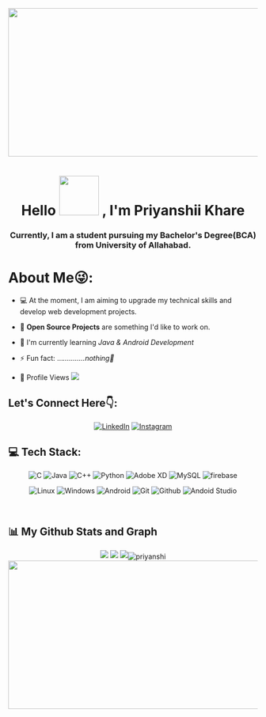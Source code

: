 <div align="center">
<img src="https://cdn.dribbble.com/users/1019864/screenshots/3079099/codeloop.gif" height="300px" width ="600px"/><br>
</div>



 <h1 align="center"> Hello
 <img src="https://media.tenor.com/1FRxK0qv1LUAAAAC/hello-hi.gif" height = 80px /> , I'm Priyanshii Khare</h1>
 
<h3 align="center">Currently, I am a student pursuing my Bachelor's Degree(BCA) from University of Allahabad.</h3>

# About Me😜: 
 
 


 
 
 
 
 
 
 
 
 
 
 
 
 
 
 
 
 
 
 
 
 
 
 
 
 
 
 
 
 - 💻 At the moment, I am aiming to upgrade my technical skills and develop web development projects.
 - 🙌 **Open Source Projects** are something I'd like to work on.
 - 🌱 I'm currently learning  *Java & Android Development*
 
 - ⚡ Fun fact: ...*...........nothing🫡*<br>
 - 🧑‍  Profile Views   <a href="https://github.com/priyanshii11/github-profile-views-counter"><img src="https://komarev.com/ghpvc/?username=priyanshii11&color=blue">
</a>
 
## Let's Connect Here👇:
<div align="center">
<a  href="https://www.linkedin.com/in/priyanshii-khare-984b95250" target="_blank"><img alt="LinkedIn" src="https://img.shields.io/badge/linkedin%20-%230077B5.svg?&style=for-the-badge&logo=linkedin&logoColor=white" /></a>
<a  href="https://instagram.com/Priyanshii.11" target="_blank"> <img alt= "Instagram" src="https://img.shields.io/badge/Instagram-%23E4405F.svg??&style=for-the-badge&logo=Instagram&logoColor=white"/></a><br>

</div>

## 💻 Tech Stack:

<div align="center">

![C](https://img.shields.io/badge/c-%2300599C.svg?style=for-the-badge&logo=c&logoColor=white) 
![Java](https://img.shields.io/badge/java-%23ED8B00.svg?style=for-the-badge&logo=java&logoColor=white) 
![C++](https://img.shields.io/badge/c++-%2300599C.svg?style=for-the-badge&logo=c%2B%2B&logoColor=white) 
![Python](https://img.shields.io/badge/python-3670A0?style=for-the-badge&logo=python&logoColor=ffdd54)
 ![Adobe XD](https://img.shields.io/badge/Adobe%20XD-440137?style=for-the-badge&logo=Adobe%20XD&logoColor=#FF61F6)
 ![MySQL](https://img.shields.io/badge/mysql-%2320f.svg?style=for-the-badge&logo=mysql&logoColor=white)
 ![firebase](https://img.shields.io/badge/firebase-%2920f.svg?style=for-the-badge&logo=firebase&logoColor=#FF61F6)
 
 
![Linux](https://img.shields.io/badge/Linux-03443C?style=for-the-badge&logo=Linux&logoColor=white) 
 ![Windows](https://img.shields.io/badge/windows-3834F7?style=for-the-badge&logo=windows&logoColor=white)
 ![Android](https://img.shields.io/badge/Android-1FAA54?style=for-the-badge&logo=Android&logoColor=black) 
 ![Git](https://img.shields.io/badge/Git-F03032?style=for-the-badge&logo=git&logoColor=white) 
 ![Github](https://img.shields.io/badge/GitHub-181417?style=for-the-badge&logo=github&logoColor=white)
<img alt="Andoid Studio" src="https://img.shields.io/badge/Andoid-Studio-svg?style=for-the-badge&logo=Android&logoColor=white)" /></div>
<br/>




## 📊 My Github Stats and Graph
<div align = "center" >

![](http://github-profile-summary-cards.vercel.app/api/cards/repos-per-language?username=Priyanshii11&theme=tokyonight)
![](http://github-profile-summary-cards.vercel.app/api/cards/stats?username=Priyanshii11&theme=tokyonight)
![](http://github-profile-summary-cards.vercel.app/api/cards/profile-details?username=Priyanshii11&theme=tokyonight)<img align="center" src="https://github-readme-streak-stats.herokuapp.com/?user=priyanshii11&theme=react" alt="priyanshi"/><img src="https://github-readme-activity-graph.cyclic.app/graph?username=Priyanshii11&bg_color=e59ac2&color=433b3f&line=d07ec7&point=8d256c&area=false&hide_border=false)](https://github.com/Priyanshii1109/github-readme-activity-graph" height = "300px" width = "600px"/>
 </div> 




